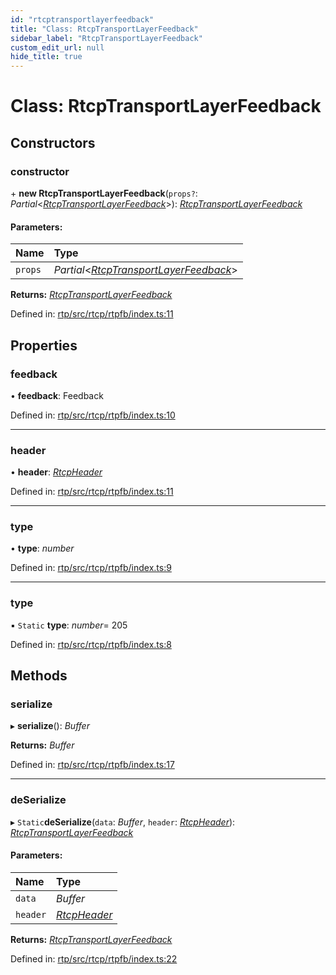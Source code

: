 ```yaml
---
id: "rtcptransportlayerfeedback"
title: "Class: RtcpTransportLayerFeedback"
sidebar_label: "RtcpTransportLayerFeedback"
custom_edit_url: null
hide_title: true
---
```


# Class: RtcpTransportLayerFeedback

## Constructors

### constructor

\+ **new RtcpTransportLayerFeedback**(`props?`: *Partial*<[*RtcpTransportLayerFeedback*](rtcptransportlayerfeedback.md)\>): [*RtcpTransportLayerFeedback*](rtcptransportlayerfeedback.md)

#### Parameters:

Name | Type |
:------ | :------ |
`props` | *Partial*<[*RtcpTransportLayerFeedback*](rtcptransportlayerfeedback.md)\> |

**Returns:** [*RtcpTransportLayerFeedback*](rtcptransportlayerfeedback.md)

Defined in: [rtp/src/rtcp/rtpfb/index.ts:11](https://github.com/shinyoshiaki/werift-webrtc/blob/4277d59/packages/rtp/src/rtcp/rtpfb/index.ts#L11)

## Properties

### feedback

• **feedback**: Feedback

Defined in: [rtp/src/rtcp/rtpfb/index.ts:10](https://github.com/shinyoshiaki/werift-webrtc/blob/4277d59/packages/rtp/src/rtcp/rtpfb/index.ts#L10)

___

### header

• **header**: [*RtcpHeader*](rtcpheader.md)

Defined in: [rtp/src/rtcp/rtpfb/index.ts:11](https://github.com/shinyoshiaki/werift-webrtc/blob/4277d59/packages/rtp/src/rtcp/rtpfb/index.ts#L11)

___

### type

• **type**: *number*

Defined in: [rtp/src/rtcp/rtpfb/index.ts:9](https://github.com/shinyoshiaki/werift-webrtc/blob/4277d59/packages/rtp/src/rtcp/rtpfb/index.ts#L9)

___

### type

▪ `Static` **type**: *number*= 205

Defined in: [rtp/src/rtcp/rtpfb/index.ts:8](https://github.com/shinyoshiaki/werift-webrtc/blob/4277d59/packages/rtp/src/rtcp/rtpfb/index.ts#L8)

## Methods

### serialize

▸ **serialize**(): *Buffer*

**Returns:** *Buffer*

Defined in: [rtp/src/rtcp/rtpfb/index.ts:17](https://github.com/shinyoshiaki/werift-webrtc/blob/4277d59/packages/rtp/src/rtcp/rtpfb/index.ts#L17)

___

### deSerialize

▸ `Static`**deSerialize**(`data`: *Buffer*, `header`: [*RtcpHeader*](rtcpheader.md)): [*RtcpTransportLayerFeedback*](rtcptransportlayerfeedback.md)

#### Parameters:

Name | Type |
:------ | :------ |
`data` | *Buffer* |
`header` | [*RtcpHeader*](rtcpheader.md) |

**Returns:** [*RtcpTransportLayerFeedback*](rtcptransportlayerfeedback.md)

Defined in: [rtp/src/rtcp/rtpfb/index.ts:22](https://github.com/shinyoshiaki/werift-webrtc/blob/4277d59/packages/rtp/src/rtcp/rtpfb/index.ts#L22)
